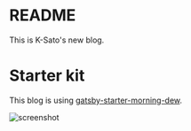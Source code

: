 # README

This is K-Sato's new blog.

# Starter kit

This blog is using [gatsby-starter-morning-dew](https://maxpou.github.io/gatsby-starter-morning-dew/).

![screenshot](https://i.imgur.com/nPthSQy.png)
